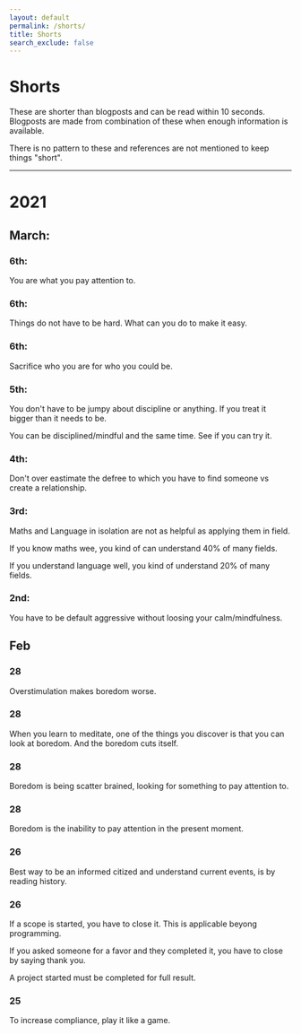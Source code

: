 ```yaml
---
layout: default
permalink: /shorts/
title: Shorts
search_exclude: false
---
```


# Shorts

These are shorter than blogposts and can be read within 10 seconds. Blogposts are made from combination of these when enough information is available.

There is no pattern to these and references are not mentioned to keep things "short".

***
# 2021
## March:

### 6th:
You are what you pay attention to.

### 6th:
Things do not have to be hard. What can you do to make it easy.

### 6th:

Sacrifice who you are for who you could be.

### 5th: 

You don't have to be jumpy about discipline or anything. If you treat it bigger than it needs to be. 

You can be disciplined/mindful and the same time. See if you can try it.

### 4th:

Don't over eastimate the defree to which you have to find someone vs create a relationship.

### 3rd:
Maths and Language in isolation are not as helpful as applying them in field.

If you know maths wee, you kind of can understand 40% of many fields.

If you understand language well, you kind of understand 20% of many fields.

### 2nd:

You have to be default aggressive without loosing your calm/mindfulness.

## Feb

### 28

Overstimulation makes boredom worse.

### 28
When you learn to meditate, one of the things you discover is that you can look at boredom. And the boredom cuts itself.

### 28
Boredom is being scatter brained, looking for something to pay attention to.

### 28
Boredom is the inability to pay attention in the present moment.

### 26
Best way to be an informed citized and understand current events, is by reading history.

### 26
If a scope is started, you have to close it. This is applicable beyong programming.

If you asked someone for a favor and they completed it, you have to close by saying thank you.

A project started must be completed for full result.

### 25

To increase compliance, play it like a game.